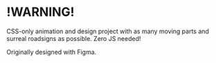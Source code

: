 # !WARNING!
CSS-only animation and design project with as many moving parts and surreal roadsigns as possible. Zero JS needed!

Originally designed with Figma.
